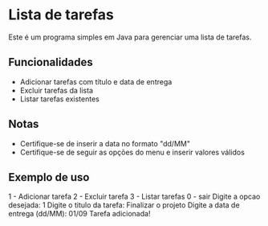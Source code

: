 # Lista de tarefas
Este é um programa simples em Java para gerenciar uma lista de tarefas.

## Funcionalidades
- Adicionar tarefas com título e data de entrega
- Excluir tarefas da lista
- Listar tarefas existentes

## Notas
- Certifique-se de inserir a data no formato "dd/MM"
- Certifique-se de seguir as opções do menu e inserir valores válidos

## Exemplo de uso
1 - Adicionar tarefa
2 - Excluir tarefa
3 - Listar tarefas
0 - sair
Digite a opcao desejada:
1
Digite o titulo da tarefa: 
Finalizar o projeto
Digite a data de entrega (dd/MM): 01/09
Tarefa adicionada!

